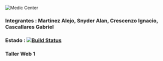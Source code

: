 ![Medic Center](https://github.com/ignacrescenzo/centro-medico/blob/master/src/main/webapp/img/logo3.png)

### Integrantes :  Martinez Alejo, Snyder Alan, Crescenzo Ignacio, Cascallares Gabriel

### Estado :    [![Build Status](https://travis-ci.org/ignacrescenzo/centro-medico.svg?branch=master)](https://travis-ci.org/ignacrescenzo/centro-medico)

### Taller Web 1
